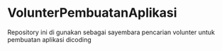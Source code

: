 # VolunterPembuatanAplikasi
Repository ini di gunakan sebagai sayembara pencarian volunter untuk pembuatan aplikasi dicoding  
